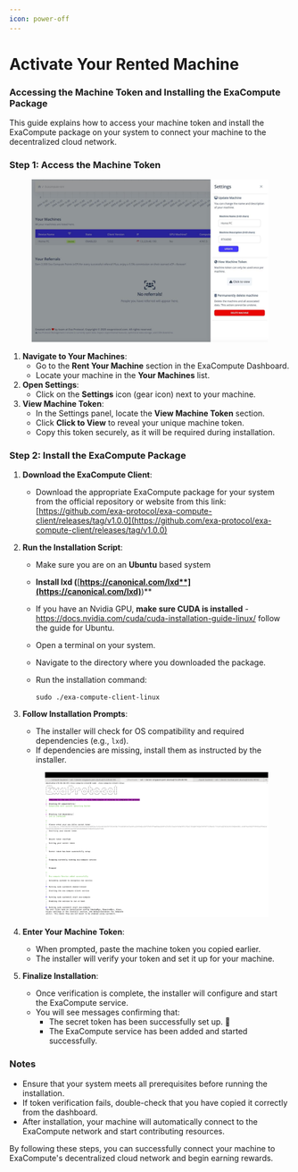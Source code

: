 ```yaml
---
icon: power-off
---
```


# Activate Your Rented Machine

### Accessing the Machine Token and Installing the ExaCompute Package

This guide explains how to access your machine token and install the ExaCompute package on your system to connect your machine to the decentralized cloud network.

### Step 1: Access the Machine Token

<figure><img src="../.gitbook/assets/image (4).png" alt="" width="563"><figcaption></figcaption></figure>

1. **Navigate to Your Machines**:
   * Go to the **Rent Your Machine** section in the ExaCompute Dashboard.
   * Locate your machine in the **Your Machines** list.
2. **Open Settings**:
   * Click on the **Settings** icon (gear icon) next to your machine.
3. **View Machine Token**:
   * In the Settings panel, locate the **View Machine Token** section.
   * Click **Click to View** to reveal your unique machine token.
   * Copy this token securely, as it will be required during installation.

### Step 2: Install the ExaCompute Package

1. **Download the ExaCompute Client**:
   * Download the appropriate ExaCompute package for your system from the official repository or website from this link: [https://github.com/exa-protocol/exa-compute-client/releases/tag/v1.0.0](https://github.com/exa-protocol/exa-compute-client/releases/tag/v1.0.0)
2. **Run the Installation Script**:
   * Make sure you are on an **Ubuntu** based system
   * **Install lxd (**[**https://canonical.com/lxd**](https://canonical.com/lxd)**)**
   * If you have an Nvidia GPU, **make sure CUDA is installed** - https://docs.nvidia.com/cuda/cuda-installation-guide-linux/ follow the guide for Ubuntu.
   * Open a terminal on your system.
   * Navigate to the directory where you downloaded the package.
   *   Run the installation command:

       ```
       sudo ./exa-compute-client-linux
       ```
3.  **Follow Installation Prompts**:

    * The installer will check for OS compatibility and required dependencies (e.g., `lxd`).
    * If dependencies are missing, install them as instructed by the installer.

    <figure><img src="../.gitbook/assets/image (5).png" alt=""><figcaption></figcaption></figure>
4. **Enter Your Machine Token**:
   * When prompted, paste the machine token you copied earlier.
   * The installer will verify your token and set it up for your machine.
5. **Finalize Installation**:
   * Once verification is complete, the installer will configure and start the ExaCompute service.
   * You will see messages confirming that:
     * The secret token has been successfully set up. 🎉&#x20;
     * The ExaCompute service has been added and started successfully.

### Notes

* Ensure that your system meets all prerequisites before running the installation.
* If token verification fails, double-check that you have copied it correctly from the dashboard.
* After installation, your machine will automatically connect to the ExaCompute network and start contributing resources.

By following these steps, you can successfully connect your machine to ExaCompute's decentralized cloud network and begin earning rewards.
